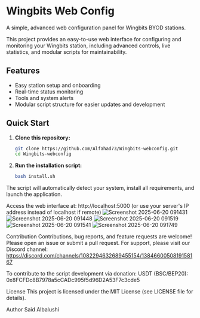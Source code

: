 # Wingbits Web Config

A simple, advanced web configuration panel for Wingbits BYOD stations.

This project provides an easy-to-use web interface for configuring and monitoring your Wingbits station, including advanced controls, live statistics, and modular scripts for maintainability.

## Features

- Easy station setup and onboarding
- Real-time status monitoring
- Tools and system alerts
- Modular script structure for easier updates and development

## Quick Start

1. **Clone this repository:**
   ```bash
   git clone https://github.com/Alfahad73/Wingbits-webconfig.git
   cd Wingbits-webconfig

2. **Run the installation script:**
   ```bash
   bash install.sh
   
The script will automatically detect your system, install all requirements, and launch the application.

Access the web interface at: http://localhost:5000
(or use your server's IP address instead of localhost if remote)
![Screenshot 2025-06-20 091431](https://github.com/user-attachments/assets/f727426a-118d-41e2-9fff-777f790507be)
![Screenshot 2025-06-20 091448](https://github.com/user-attachments/assets/29af30a3-bb71-4cf5-b45e-a822657c2a55)
![Screenshot 2025-06-20 091519](https://github.com/user-attachments/assets/cff1cafd-d9f0-49fd-b09f-276163f6dc2a)
![Screenshot 2025-06-20 091541](https://github.com/user-attachments/assets/06d70911-e53a-4d4f-9f43-bb9c9c8421ed)
![Screenshot 2025-06-20 091749](https://github.com/user-attachments/assets/990e518a-d3b7-4c6a-8b71-01ff50d4cf80)



Contribution
Contributions, bug reports, and feature requests are welcome!
Please open an issue or submit a pull request.
For support, please visit our Discord channel:
https://discord.com/channels/1082294632689455154/1384660050819158167

To contribute to the script development via donation:
USDT (BSC/BEP20): 0x8FCFDc8B7978a5cCADc995f5d96D2A53F7c3cde5


License
This project is licensed under the MIT License (see LICENSE file for details).

Author
Said Albalushi
